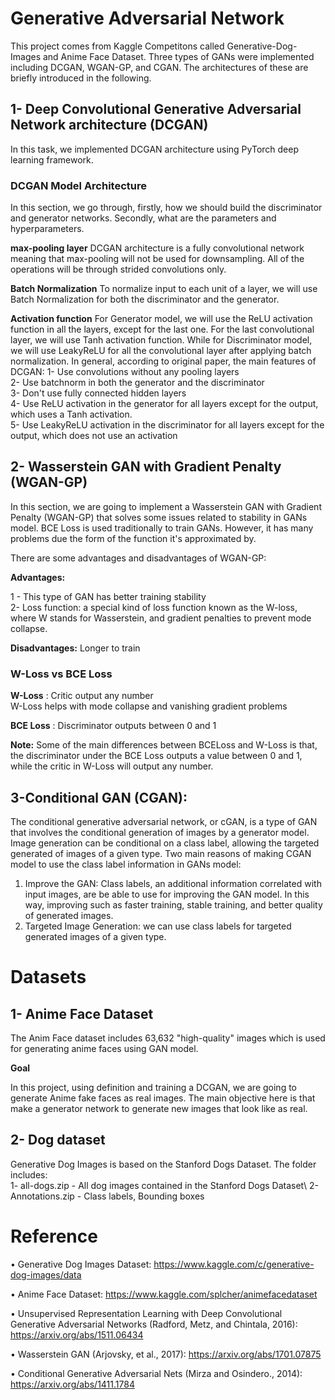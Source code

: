 # Generative Adversarial Network
This project comes from Kaggle Competitons called Generative-Dog-Images and Anime Face Dataset. 
Three types of GANs were implemented including DCGAN, WGAN-GP, and CGAN. The architectures of these are briefly introduced in the following.

## 1- Deep Convolutional Generative Adversarial Network architecture (DCGAN)

In this task, we implemented DCGAN architecture using PyTorch deep learning framework.

### DCGAN Model Architecture

In this section, we go through, firstly, how we should build the discriminator and generator networks. Secondly, what are the parameters and hyperparameters.

**max-pooling layer**
DCGAN architecture is a fully convolutional network meaning that max-pooling will not be used for downsampling. All of the operations will be through strided convolutions only.

**Batch Normalization**
To normalize input to each unit of a layer, we will use Batch Normalization for both the discriminator and the generator.

**Activation function**
For Generator model, we will use the ReLU activation function in all the layers, except for the last one. For the last convolutional layer, we will use Tanh activation function.
While for Discriminator model, we will use LeakyReLU for all the convolutional layer after applying batch normalization.
In general, according to original paper, the main features of DCGAN:
1- Use convolutions without any pooling layers\
2- Use batchnorm in both the generator and the discriminator\
3- Don't use fully connected hidden layers\
4- Use ReLU activation in the generator for all layers except for the output, which uses a Tanh activation.\
5- Use LeakyReLU activation in the discriminator for all layers except for the output, which does not use an activation

## 2- Wasserstein GAN with Gradient Penalty (WGAN-GP)

In this section, we are going to implement a Wasserstein GAN with Gradient Penalty (WGAN-GP) that solves some issues related to stability in GANs model.
BCE Loss is used traditionally to train GANs. However, it has many problems due the form of the function it's approximated by.

There are some advantages and disadvantages of WGAN-GP:

**Advantages:**

1 - This type of GAN has better training stability\
2- Loss function: a special kind of loss function known as the W-loss, where W stands for Wasserstein, and gradient penalties to prevent mode collapse. 

**Disadvantages:**
Longer to train

### W-Loss vs BCE Loss

**W-Loss** : Critic output any number\
W-Loss helps with mode collapse and vanishing gradient problems

**BCE Loss** : Discriminator outputs between 0 and 1

**Note:** 
Some of the main differences between BCELoss and W-Loss is that, the discriminator under the BCE Loss outputs a value between 0 and 1, while the critic in W-Loss will output any number.

## 3-Conditional GAN (CGAN):

The conditional generative adversarial network, or cGAN, is a type of GAN that involves the conditional generation of images by a generator model.
Image generation can be conditional on a class label, allowing the targeted generated of images of a given type.
Two main reasons of making CGAN model to use the class label information in GANs model:
    
1. Improve the GAN:
Class labels, an additional information correlated with input images, are be able to use for improving the GAN model.
In this way, improving such as faster training, stable training, and better quality of generated images.
 2. Targeted Image Generation:
 we can use class labels for targeted generated images of a given type.

# Datasets
## 1- Anime Face Dataset

The Anim Face dataset includes  63,632 "high-quality" images which is used for generating anime faces using GAN model.

**Goal**

In this project, using definition and training a DCGAN, we are going to generate Anime fake faces as real images.
The main objective here is that make a generator network to generate new images that look like as real.

## 2- Dog dataset
Generative Dog Images is based on the Stanford Dogs Dataset. The folder includes:\
1- all-dogs.zip - All dog images contained in the Stanford Dogs Dataset\ 
2- Annotations.zip - Class labels, Bounding boxes

# Reference
•	Generative Dog Images Dataset: https://www.kaggle.com/c/generative-dog-images/data

•	Anime Face Dataset: https://www.kaggle.com/splcher/animefacedataset

•	Unsupervised Representation Learning with Deep Convolutional Generative Adversarial Networks (Radford, Metz, and Chintala, 2016): https://arxiv.org/abs/1511.06434

•	Wasserstein GAN (Arjovsky, et al., 2017): https://arxiv.org/abs/1701.07875

•	Conditional Generative Adversarial Nets (Mirza and Osindero., 2014): https://arxiv.org/abs/1411.1784


